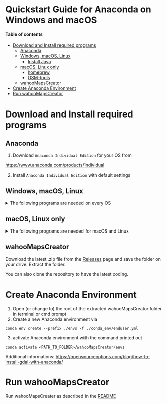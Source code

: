 # Quickstart Guide for Anaconda on Windows and macOS <!-- omit in toc -->

#### Table of contents <!-- omit in toc -->
- [Download and Install required programs](#download-and-install-required-programs)
  - [Anaconda](#anaconda)
  - [Windows, macOS, Linux](#windows-macos-linux)
    - [Install Java](#install-java)
  - [macOS, Linux only](#macos-linux-only)
    - [homebrew](#homebrew)
    - [OSM-tools](#osm-tools)
  - [wahooMapsCreator](#wahoomapscreator)
- [Create Anaconda Environment](#create-anaconda-environment)
- [Run wahooMapsCreator](#run-wahoomapscreator)

# Download and Install required programs

## Anaconda
1. Download `Anaconda Individual Edition` for your OS from

https://www.anaconda.com/products/individual


2. Install `Anaconda Individual Edition` with default settings

## Windows, macOS, Linux
<details>
  <summary>The following programs are needed on every OS</summary>

### Install Java
https://www.oracle.com/technetwork/java/javase/downloads
</details>

## macOS, Linux only
<details>
  <summary>The following programs are needed for macOS and Linux</summary>

### homebrew
Install using terminal
https://brew.sh/

### OSM-tools
1. Install **Osmfilter** using homebrew in terminal:
```
brew install osmfilter
```
2. Install **osmium-tool** using homebrew in terminal:
```
brew install osmium-tool
```
3. Download **Osmosis** latest version from Github
```
brew install osmosis
```

4. Install mapsforge-map-writer plugin (Osmosis Plugin)
* Download the [mapsforge-map-writer](https://search.maven.org/search?q=a:mapsforge-map-writer) plugin, click on "file_download" and select "jar-with-dependecies.jar".
* Put the .jar in this directory. Create it when it doesn't exist:
`~/.openstreetmap/osmosis/plugins`
* more information: https://github.com/mapsforge/mapsforge/blob/master/docs/Getting-Started-Map-Writer.md#plugin-installation
</details>

## wahooMapsCreator
Download the latest .zip file from the [Releases](https://github.com/treee111/wahooMapsCreator/releases) page and save the folder on your drive. Extract the folder.

You can also clone the repository to have the latest coding.

# Create Anaconda Environment
1. Open (or change to) the root of the extracted wahooMapsCreator folder in terminal or cmd prompt
2. Create a new Anaconda environment via
```
conda env create --prefix ./envs -f ./conda_env/enduser.yml
```
3. activate Anaconda environment with the command printed out
```
conda activate <PATH_TO_FOLDER>/wahooMapsCreator/envs
```

Additional informations: https://opensourceoptions.com/blog/how-to-install-gdal-with-anaconda/

# Run wahooMapsCreator
Run wahooMapsCreater as described in the [README](../README.md/#Run-wahooMapsCreator)